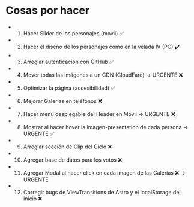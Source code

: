 # Cosas por hacer

- 1. Hacer Slider de los personajes (movil) ✅
- 2. Hacer el diseño de los personajes como en la velada IV (PC) ✔️
- 3. Arreglar autenticación con GitHub ✅
- 4. Mover todas las imágenes a un CDN (CloudFare) -> URGENTE ❌
- 5. Optimizar la página (accesibilidad) ✅
- 6. Mejorar Galerias en teléfonos ❌
- 7. Hacer menu desplegable del Header en Movil -> URGENTE ❌
- 8. Mostrar al hacer hover la imagen-presentation de cada persona -> URGENTE ✅
- 9. Arreglar sección de Clip del Ciclo ❌
- 10. Agregar base de datos para los votos ❌
- 11. Agregar Modal al hacer click en cada imagen de las Galerias ❌ -> URGENTE
- 12. Corregir bugs de ViewTransitions de Astro y el localStorage del inicio ❌